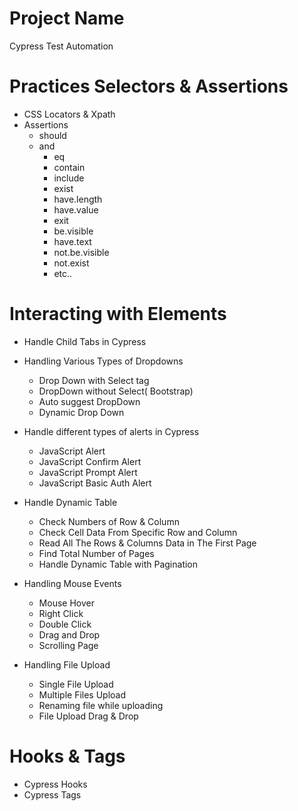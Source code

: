 # Project Name

Cypress Test Automation

# Practices Selectors & Assertions

- CSS Locators & Xpath
- Assertions
  - should
  - and
    - eq
    - contain
    - include
    - exist
    - have.length
    - have.value
    - exit
    - be.visible
    - have.text
    - not.be.visible
    - not.exist
    - etc..

# Interacting with Elements

- Handle Child Tabs in Cypress
- Handling Various Types of Dropdowns

  - Drop Down with Select tag
  - DropDown without Select( Bootstrap)
  - Auto suggest DropDown
  - Dynamic Drop Down

- Handle different types of alerts in Cypress

  - JavaScript Alert
  - JavaScript Confirm Alert
  - JavaScript Prompt Alert
  - JavaScript Basic Auth Alert

- Handle Dynamic Table

  - Check Numbers of Row & Column
  - Check Cell Data From Specific Row and Column
  - Read All The Rows & Columns Data in The First Page
  - Find Total Number of Pages
  - Handle Dynamic Table with Pagination

- Handling Mouse Events

  - Mouse Hover
  - Right Click
  - Double Click
  - Drag and Drop
  - Scrolling Page

- Handling File Upload

  - Single File Upload
  - Multiple Files Upload
  - Renaming file while uploading
  - File Upload Drag & Drop

# Hooks & Tags

- Cypress Hooks
- Cypress Tags
